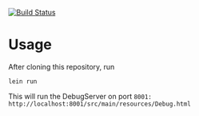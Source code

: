 [![Build Status](https://travis-ci.org/SurveyMan/Debugger.png?branch=master)](https://travis-ci.org/etosch/SurveyMan)

# Usage
After cloning this repository, run 
```
lein run
```
This will run the DebugServer on port `8001: http://localhost:8001/src/main/resources/Debug.html`
